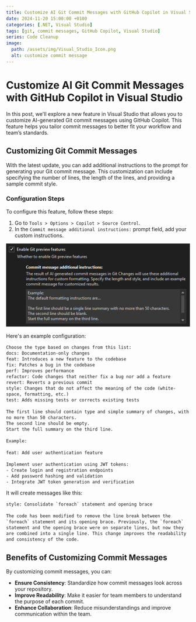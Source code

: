 ```yaml
---
title: Customize AI Git Commit Messages with GitHub Copilot in Visual Studio
date: 2024-11-20 15:00:00 +0100
categories: [.NET, Visual Studio]
tags: [git, commit messages, GitHub Copilot, Visual Studio]
series: Code Cleanup
image:
  path: /assets/img/Visual_Studio_Icon.png
  alt: customize commit message
---
```


# Customize AI Git Commit Messages with GitHub Copilot in Visual Studio

In this post, we'll explore a new feature in Visual Studio that allows you to customize AI-generated Git commit messages using GitHub Copilot. This feature helps you tailor commit messages to better fit your workflow and team’s standards.

## Customizing Git Commit Messages

With the latest update, you can add additional instructions to the prompt for generating your Git commit message. This customization can include specifying the number of lines, the length of the lines, and providing a sample commit style.

### Configuration Steps

To configure this feature, follow these steps:

1. Go to `Tools > Options > Copilot > Source Control`.
2. In the `Commit message additional instructions:` prompt field, add your custom instructions.

![Configuration Screenshot](/assets/img/week202448/commitMessage.png)

Here's an example configuration:

```plaintext
Choose the type based on changes from this list: 
docs: Documentation-only changes
feat: Introduces a new feature to the codebase
fix: Patches a bug in the codebase
perf: Improves performance
refactor: Code changes that neither fix a bug nor add a feature
revert: Reverts a previous commit
style: Changes that do not affect the meaning of the code (white-space, formatting, etc.)
test: Adds missing tests or corrects existing tests

The first line should contain type and simple summary of changes, with no more than 50 characters.
The second line should be empty. 
Start the full summary on the third line.

Example:

feat: Add user authentication feature

Implement user authentication using JWT tokens:
- Create login and registration endpoints
- Add password hashing and validation
- Integrate JWT token generation and verification
```

It will create messages like this: 

```plaintext
style: Consolidate `foreach` statement and opening brace

The code has been modified to remove the line break between the `foreach` statement and its opening brace. Previously, the `foreach` statement and the opening brace were on separate lines, but now they are combined into a single line. This change improves the readability and consistency of the code.
```

## Benefits of Customizing Commit Messages

By customizing commit messages, you can:

- **Ensure Consistency**: Standardize how commit messages look across your repository.
- **Improve Readability**: Make it easier for team members to understand the purpose of each commit.
- **Enhance Collaboration**: Reduce misunderstandings and improve communication within the team.

